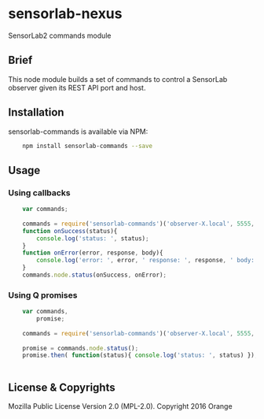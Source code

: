 # sensorlab-nexus

SensorLab2 commands module


## Brief

This node module builds a set of commands to control a SensorLab observer given its REST API port and host.

## Installation

sensorlab-commands is available via NPM:
 
```bash
    npm install sensorlab-commands --save
```

## Usage

### Using callbacks

```javascript
    var commands;
    
    commands = require('sensorlab-commands')('observer-X.local', 5555, false);
    function onSuccess(status){
        console.log('status: ', status);
    }
    function onError(error, response, body){
        console.log('error: ', error, ' response: ', response, ' body: ', body);
    }
    commands.node.status(onSuccess, onError);
```
    
### Using **Q** promises

```javascript
    var commands,
        promise;
        
    commands = require('sensorlab-commands')('observer-X.local', 5555, true);
    
    promise = commands.node.status();
    promise.then( function(status){ console.log('status: ', status) });
    
```
    
## License & Copyrights
Mozilla Public License Version 2.0 (MPL-2.0).
Copyright 2016 Orange
